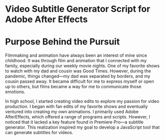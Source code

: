 # Video Subtitle Generator Script for Adobe After Effects

# Purpose Behind the Pursuit
Filmmaking and animation have always been an interest of mine since childhood. It was through film and animation that I connected with my family, especially during our weekly movie nights. One of my favorite shows to watch with my dad and cousin was Good Times. However, during the pandemic, things changed—my dad was separated by borders, and my cousin passed away. It became difficult for me to express myself or open up to others, but films became a way for me to communicate those emotions.

In high school, I started creating video edits to explore my passion for video production. I began with fan edits of my favorite shows and eventually ventured into creating my own animations. I primarily used Adobe AfterEffects, which offered a range of programs and scripts. However, I noticed that it lacked a key feature found in Premiere Pro—a subtitle generator. This realization inspired my goal to develop a JavaScript tool that can generate subtitles for videos.
